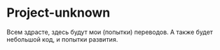 # Project-unknown

Всем здрасте, здесь будут мои (попытки) переводов.
А также будет небольшой код, и попытки развития.
